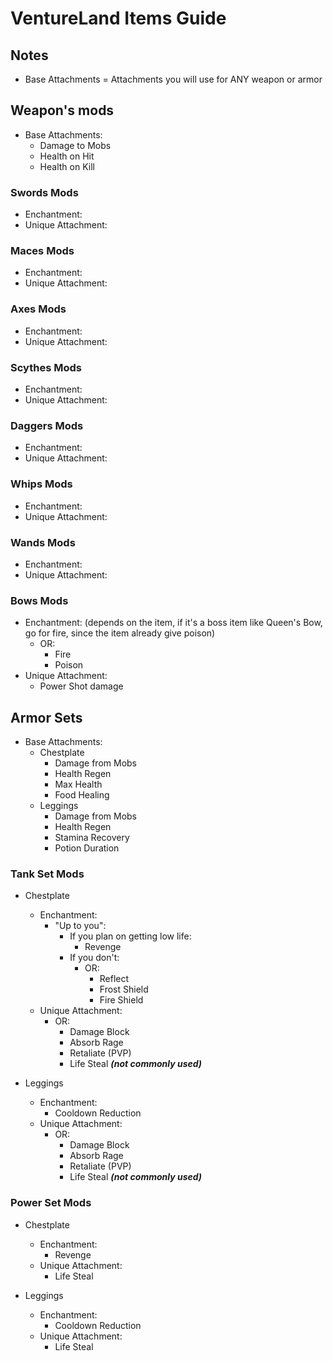 # VentureLand Items Guide

## Notes

- Base Attachments = Attachments you will use for ANY weapon or armor

## Weapon's mods

- Base Attachments:
  - Damage to Mobs
  - Health on Hit
  - Health on Kill

### Swords Mods

- Enchantment:
- Unique Attachment:

### Maces Mods

- Enchantment:
- Unique Attachment:

### Axes Mods

- Enchantment:
- Unique Attachment:

### Scythes Mods

- Enchantment:
- Unique Attachment:

### Daggers Mods

- Enchantment:
- Unique Attachment:

### Whips Mods

- Enchantment:
- Unique Attachment:

### Wands Mods

- Enchantment:
- Unique Attachment:

### Bows Mods

- Enchantment:
    (depends on the item, if it's a boss item like Queen's Bow, go for fire, since the item already give poison)
  - OR:
    - Fire
    - Poison
- Unique Attachment:
  - Power Shot damage

## Armor Sets

- Base Attachments:
  - Chestplate
    - Damage from Mobs
    - Health Regen
    - Max Health
    - Food Healing
  - Leggings
    - Damage from Mobs
    - Health Regen
    - Stamina Recovery
    - Potion Duration

### Tank Set Mods

- Chestplate
  - Enchantment:
    - "Up to you":
      - If you plan on getting low life:
        - Revenge
      - If you don't:
        - OR:
          - Reflect
          - Frost Shield
          - Fire Shield
  - Unique Attachment:
    - OR:
      - Damage Block
      - Absorb Rage
      - Retaliate (PVP)
      - Life Steal ***(not commonly used)***

- Leggings
  - Enchantment:
    - Cooldown Reduction
  - Unique Attachment:
    - OR:
      - Damage Block
      - Absorb Rage
      - Retaliate (PVP)
      - Life Steal ***(not commonly used)***

### Power Set Mods

- Chestplate
  - Enchantment:
    - Revenge
  - Unique Attachment:
    - Life Steal

- Leggings
  - Enchantment:
    - Cooldown Reduction
  - Unique Attachment:
    - Life Steal

